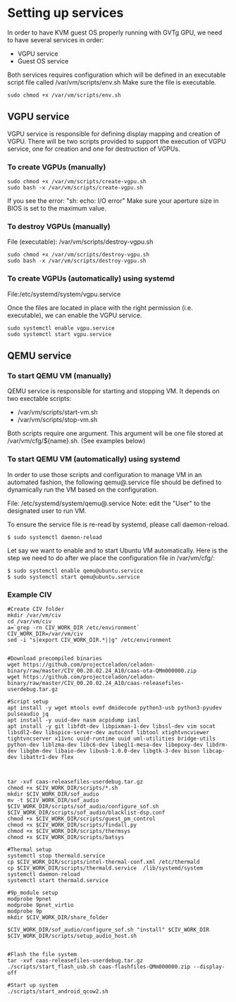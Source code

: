 # Setting up services

In order to have KVM guest OS properly running with GVTg GPU, we need to have several services in order:
* VGPU service
* Guest OS service

Both services requires configuration which will be defined in an executable script file called /var/vm/scripts/env.sh  Make sure the file is executable.
```
sudo chmod +x /var/vm/scripts/env.sh
```

## VGPU service

VGPU service is responsible for defining display mapping and creation of VGPU. There will be two scripts provided to support the execution of VGPU service, one for creation and one for destruction of VGPUs.

### To create VGPUs (manually)
```
sudo chmod +x /var/vm/scripts/create-vgpu.sh
sudo bash -x /var/vm/scripts/create-vgpu.sh
```
If you see the error: "sh: echo: I/O error"
Make sure your aperture size in BIOS is set to the maximum value.

### To destroy VGPUs (manually)

File (executable): /var/vm/scripts/destroy-vgpu.sh
```
sudo chmod +x /var/vm/scripts/destroy-vgpu.sh
sudo bash -x /var/vm/scripts/destroy-vgpu.sh
```

### To create VGPUs (automatically) using systemd

File:/etc/systemd/system/vgpu.service

Once the files are located in place with the right permission (i.e. executable), we can enable the VGPU service.
```
sudo systemctl enable vgpu.service
sudo systemctl start vgpu.service
```

## QEMU service

### To start QEMU VM (manually)

QEMU service is responsible for starting and stopping VM. It depends on two exectable scripts:
* /var/vm/scripts/start-vm.sh
* /var/vm/scripts/stop-vm.sh

Both scripts require one argument. This argument will be one file stored at /var/vm/cfg/${name}.sh. (See examples below)

### To start QEMU VM (automatically) using systemd


In order to use those scripts and configuration to manage VM in an automated fashion, the following qemu@.service file should be defined to dynamically run the VM based on the configuration.

File: /etc/systemd/system/qemu@.service
Note: edit the "User" to the designated user to run VM.

To ensure the service file is re-read by systemd, please call daemon-reload.
```
$ sudo systemctl daemon-reload
```
Let say we want to enable and to start Ubuntu VM automatically. Here is the step we need to do after we place the configuration file in /var/vm/cfg/:
```
$ sudo systemctl enable qemu@ubuntu.service
$ sudo systemctl start qemu@ubuntu.service
```

### Example CIV 
```
#Create CIV folder
mkdir /var/vm/civ
cd /var/vm/civ
a=`grep -rn CIV_WORK_DIR /etc/environment`
CIV_WORK_DIR=/var/vm/civ
sed -i "s|export CIV_WORK_DIR.*||g" /etc/environment


#Download precompiled binaries
wget https://github.com/projectceladon/celadon-binary/raw/master/CIV_00.20.02.24_A10/caas-ota-QMm000000.zip
wget https://github.com/projectceladon/celadon-binary/raw/master/CIV_00.20.02.24_A10/caas-releasefiles-userdebug.tar.gz

#Script setup
apt install -y wget mtools ovmf dmidecode python3-usb python3-pyudev pulseaudio jq
apt install -y uuid-dev nasm acpidump iasl
apt install -y git libfdt-dev libpixman-1-dev libssl-dev vim socat libsdl2-dev libspice-server-dev autoconf libtool xtightvncviewer tightvncserver x11vnc uuid-runtime uuid uml-utilities bridge-utils python-dev liblzma-dev libc6-dev libegl1-mesa-dev libepoxy-dev libdrm-dev libgbm-dev libaio-dev libusb-1.0.0-dev libgtk-3-dev bison libcap-dev libattr1-dev flex



tar -xvf caas-releasefiles-userdebug.tar.gz
chmod +x $CIV_WORK_DIR/scripts/*.sh
mkdir $CIV_WORK_DIR/sof_audio
mv -t $CIV_WORK_DIR/sof_audio $CIV_WORK_DIR/scripts/sof_audio/configure_sof.sh $CIV_WORK_DIR/scripts/sof_audio/blacklist-dsp.conf
chmod +x $CIV_WORK_DIR/scripts/guest_pm_control
chmod +x $CIV_WORK_DIR/scripts/findall.py
chmod +x $CIV_WORK_DIR/scripts/thermsys
chmod +x $CIV_WORK_DIR/scripts/batsys

#Thermal setup
systemctl stop thermald.service
cp $CIV_WORK_DIR/scripts/intel-thermal-conf.xml /etc/thermald
cp $CIV_WORK_DIR/scripts/thermald.service  /lib/systemd/system
systemctl daemon-reload
systemctl start thermald.service

#9p_module setup
modprobe 9pnet
modprobe 9pnet_virtio
modprobe 9p
mkdir $CIV_WORK_DIR/share_folder

$CIV_WORK_DIR/sof_audio/configure_sof.sh "install" $CIV_WORK_DIR
$CIV_WORK_DIR/scripts/setup_audio_host.sh


#Flash the file system
tar -xvf caas-releasefiles-userdebug.tar.gz
./scripts/start_flash_usb.sh caas-flashfiles-QMm000000.zip --display-off

#Start up system
./scripts/start_android_qcow2.sh

